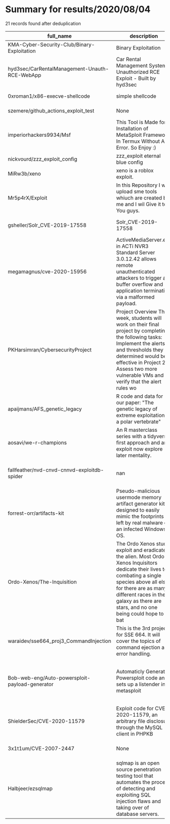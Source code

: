 
# Summary for results/2020/08/04
    
21 records found after deduplication

| full_name | description | html_url | matched_list | matched_count | pushed_at | size | stargazers_count | language | forks_count | vul_ids |
|------------------------------------------------|------------------------------------------------------------------------------------------------------------------------------------------------------------------------------------------------------------------------------------------------------------------|-------------------------------------------------------------------|-----------------------------------------------------------------------------|-----------------|---------------------------|--------|--------------------|------------|---------------|--------------------|
| KMA-Cyber-Security-Club/Binary-Exploitation | Binary Exploitation | https://github.com/KMA-Cyber-Security-Club/Binary-Exploitation | ['exploit'] | 1 | 2020-08-04 17:13:12+00:00 | 104 | 2 | | 2 | [] |
| hyd3sec/CarRentalManagement-Unauth-RCE-WebApp | Car Rental Management System Unauthorized RCE Exploit - Built by hyd3sec | https://github.com/hyd3sec/CarRentalManagement-Unauth-RCE-WebApp | ['exploit', 'rce'] | 2 | 2020-08-04 04:56:43+00:00 | 6 | 2 | Python | 0 | [] |
| 0xroman1/x86-execve-shellcode | simple shellcode | https://github.com/0xroman1/x86-execve-shellcode | ['shellcode'] | 1 | 2020-08-04 20:43:13+00:00 | 5 | 0 | Assembly | 0 | [] |
| szemere/github_actions_exploit_test | None | https://github.com/szemere/github_actions_exploit_test | ['exploit'] | 1 | 2020-08-04 18:49:53+00:00 | 8 | 0 | | 0 | [] |
| imperiorhackers9934/Msf | This Tool is Made for Installation of MetaSploit Framework In Termux Without Any Error. So Enjoy :) | https://github.com/imperiorhackers9934/Msf | ['metasploit module OR payload'] | 1 | 2020-08-04 16:08:31+00:00 | 1 | 0 | Python | 0 | [] |
| nickvourd/zzz_exploit_config | zzz_exploit eternal blue config | https://github.com/nickvourd/zzz_exploit_config | ['exploit'] | 1 | 2020-08-04 15:00:36+00:00 | 15 | 3 | Python | 0 | [] |
| MiRw3b/xeno | xeno is a roblox exploit. | https://github.com/MiRw3b/xeno | ['exploit'] | 1 | 2020-08-04 10:12:44+00:00 | 0 | 0 | | 0 | [] |
| Mr5p4rX/Exploit | In this Repository I will upload sme tools whiuch are created by me and I wil Give it to You guys. | https://github.com/Mr5p4rX/Exploit | ['exploit'] | 1 | 2020-08-04 14:26:51+00:00 | 2 | 0 | | 0 | [] |
| gsheller/Solr_CVE-2019-17558 | Solr_CVE-2019-17558 | https://github.com/gsheller/Solr_CVE-2019-17558 | ['cve-2'] | 1 | 2020-08-04 06:29:22+00:00 | 594 | 1 | Python | 1 | ['CVE-2019-17558'] |
| megamagnus/cve-2020-15956 | ActiveMediaServer.exe in ACTi NVR3 Standard Server 3.0.12.42 allows remote unauthenticated attackers to trigger a buffer overflow and application termination via a malformed payload. | https://github.com/megamagnus/cve-2020-15956 | ['cve-2'] | 1 | 2020-08-04 15:50:13+00:00 | 11620 | 4 | Python | 0 | ['CVE-2020-15956'] |
| PKHarsimran/CybersecurityProject | Project Overview This week, students will work on their final project by completing the following tasks: Implement the alerts and thresholds they determined would be effective in Project 2. Assess two more vulnerable VMs and verify that the alert rules wo | https://github.com/PKHarsimran/CybersecurityProject | ['exploit'] | 1 | 2020-08-04 01:07:57+00:00 | 1 | 0 | | 0 | [] |
| apaijmans/AFS_genetic_legacy | R code and data for our paper: "The genetic legacy of extreme exploitation in a polar vertebrate" | https://github.com/apaijmans/AFS_genetic_legacy | ['exploit'] | 1 | 2020-08-04 07:37:45+00:00 | 49747 | 0 | R | 0 | [] |
| aosavi/we-r-champions | An R masterclass series with a tidyverse first approach and an exploit now explore later mentality. | https://github.com/aosavi/we-r-champions | ['exploit'] | 1 | 2020-08-04 08:48:44+00:00 | 10 | 0 | | 0 | [] |
| fallfeather/nvd-cnvd-cnnvd-exploitdb-spider | nan | https://github.com/fallfeather/nvd-cnvd-cnnvd-exploitdb-spider | ['cnvd-c OR cnvd-2 OR cnnvd-2', 'exploit'] | 2 | 2020-08-04 16:18:53+00:00 | 2471 | 0 | Python | 0 | [] |
| forrest-orr/artifacts-kit | Pseudo-malicious usermode memory artifact generator kit designed to easily mimic the footprints left by real malware on an infected Windows OS. | https://github.com/forrest-orr/artifacts-kit | ['shellcode'] | 1 | 2020-08-04 17:12:35+00:00 | 360 | 130 | C++ | 30 | [] |
| Ordo-Xenos/The-Inquisition | The Ordo Xenos study, exploit and eradicate the alien. Most Ordo Xenos Inquisitors dedicate their lives to combating a single species above all else, for there are as many different races in the galaxy as there are stars, and no one being could hope to bat | https://github.com/Ordo-Xenos/The-Inquisition | ['exploit'] | 1 | 2020-08-04 15:58:42+00:00 | 1646 | 0 | | 0 | [] |
| waraidev/sse664_proj3_CommandInjection | This is the 3rd project for SSE 664. It will cover the topics of command ejection and error handling. | https://github.com/waraidev/sse664_proj3_CommandInjection | ['command injection'] | 1 | 2020-08-04 21:51:40+00:00 | 727 | 0 | Python | 0 | [] |
| Bob-web-eng/Auto-powersploit-payload-generator | Automaticly Generates Powersploit code and sets up a listender in metasploit | https://github.com/Bob-web-eng/Auto-powersploit-payload-generator | ['metasploit module OR metasploit payload', 'metasploit module OR payload'] | 2 | 2020-08-04 02:52:26+00:00 | 10 | 1 | PowerShell | 0 | [] |
| ShielderSec/CVE-2020-11579 | Exploit code for CVE-2020-11579, an arbitrary file disclosure through the MySQL client in PHPKB | https://github.com/ShielderSec/CVE-2020-11579 | ['cve-2', 'exploit'] | 2 | 2020-08-04 09:30:49+00:00 | 466 | 19 | Python | 7 | ['CVE-2020-11579'] |
| 3x1t1um/CVE-2007-2447 | None | https://github.com/3x1t1um/CVE-2007-2447 | ['cve-2'] | 1 | 2020-08-04 14:13:53+00:00 | 11 | 1 | Python | 0 | ['CVE-2007-2447'] |
| Halbjeer/ezsqlmap | sqlmap is an open source penetration testing tool that automates the process of detecting and exploiting SQL injection flaws and taking over of database servers. | https://github.com/Halbjeer/ezsqlmap | ['exploit'] | 1 | 2020-08-04 21:51:16+00:00 | 8 | 0 | Python | 0 | [] |

